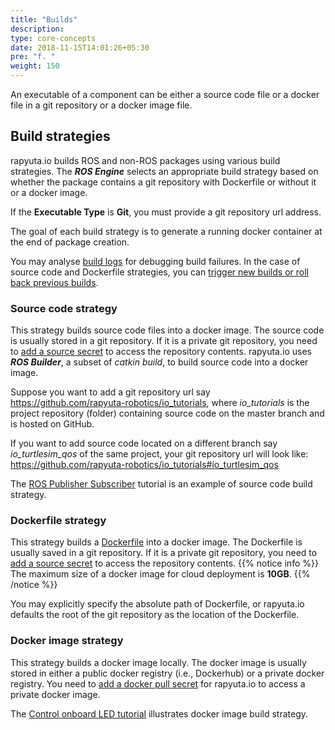 ```yaml
---
title: "Builds"
description:
type: core-concepts
date: 2018-11-15T14:01:26+05:30
pre: "f. "
weight: 150
---
```

An executable of a component can be either a source code file or a docker
file in a git repository or a docker image file.

## Build strategies
rapyuta.io builds ROS and non-ROS packages using various build strategies.
The ***ROS Engine*** selects an appropriate build strategy based on
whether the package contains a git repository with Dockerfile or
without it or a docker image.

If the **Executable Type** is **Git**, you must provide a git repository
url address.

The goal of each build strategy is to generate a running docker container
at the end of package creation.

You may analyse [build logs](/core-concepts/logging/build-logs) for
debugging build failures. In the case of source code and Dockerfile
strategies, you can
[trigger new builds or roll back previous builds](/core-concepts/builds/trigger-rollback).

### Source code strategy
This strategy builds source code files into a docker image. The source code
is usually stored in a git repository. If it is a private git repository,
you need to [add a source secret](/core-concepts/secrets/source-secret)
to access the repository contents. rapyuta.io uses ***ROS Builder***, a
subset of *catkin build*, to build source code into a docker image.

Suppose you want to add a git repository url say
https://github.com/rapyuta-robotics/io_tutorials,
where *io_tutorials* is the project repository (folder) containing source
code on the master branch and is hosted on GitHub.

If you want to add source code located on a different branch say
*io_turtlesim_qos* of the same project, your git repository url
will look like:
https://github.com/rapyuta-robotics/io_tutorials#io_turtlesim_qos

The [ROS Publisher Subscriber](/dev-tutorials/ros-publisher-subscriber)
tutorial is an example of source code build strategy.

### Dockerfile strategy
This strategy builds a [Dockerfile](https://docs.docker.com/engine/reference/builder/) into a docker image. The Dockerfile is
usually saved in a git repository. If it is a private git repository,
you need to [add a source secret](/core-concepts/secrets/source-secret)
to access the repository contents.
{{% notice info %}}
The maximum size of a docker image for cloud deployment is **10GB**.
{{% /notice %}}

You may explicitly specify the absolute path of Dockerfile, or
rapyuta.io defaults the root of the git repository as the location of the Dockerfile.

### Docker image strategy
This strategy builds a docker image locally. The docker image is usually
stored in either a public docker registry (i.e., Dockerhub) or a private
docker registry. You need to [add a docker pull secret](/core-concepts/secrets/docker-pull-secret/) for rapyuta.io to access a private docker image.

The [Control onboard LED tutorial](/dev-tutorials/control-onboard-led)
illustrates docker image build strategy.
